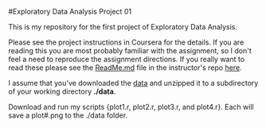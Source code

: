 #Exploratory Data Analysis Project 01

This is my repository for the first project of Exploratory Data Analysis.

Please see the project instructions in Coursera for the details.
  If you are reading this you are most probably familiar with the assignment, so I don't feel a need to reproduce the assignment directions.  If you really want to read these please see the [ReadMe.md](https://github.com/rdpeng/ExData_Plotting1/blob/master/README.md) file in the instructor's repo [here](https://github.com/rdpeng/ExData_Plotting1).

I assume that you've downloaded the [data](https://d396qusza40orc.cloudfront.net/exdata%2Fdata%2Fhousehold_power_consumption.zip) and unzipped it to a subdirectory of your working directory __./data__.

Download and run my scripts {plot1.r, plot2.r, plot3.r, and plot4.r}.  Each will save a plot#.png to the ./data folder.
